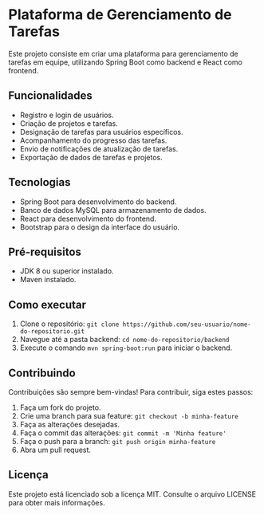 # Plataforma de Gerenciamento de Tarefas

Este projeto consiste em criar uma plataforma para gerenciamento de tarefas em equipe, utilizando Spring Boot como backend e React como frontend.

## Funcionalidades

- Registro e login de usuários.
- Criação de projetos e tarefas.
- Designação de tarefas para usuários específicos.
- Acompanhamento do progresso das tarefas.
- Envio de notificações de atualização de tarefas.
- Exportação de dados de tarefas e projetos.

## Tecnologias

- Spring Boot para desenvolvimento do backend.
- Banco de dados MySQL para armazenamento de dados.
- React para desenvolvimento do frontend.
- Bootstrap para o design da interface do usuário.

## Pré-requisitos

- JDK 8 ou superior instalado.
- Maven instalado.

## Como executar

1. Clone o repositório: `git clone https://github.com/seu-usuario/nome-do-repositorio.git`
2. Navegue até a pasta backend: `cd nome-do-repositorio/backend`
3. Execute o comando `mvn spring-boot:run` para iniciar o backend.

## Contribuindo

Contribuições são sempre bem-vindas! Para contribuir, siga estes passos:

1. Faça um fork do projeto.
2. Crie uma branch para sua feature: `git checkout -b minha-feature`
3. Faça as alterações desejadas.
4. Faça o commit das alterações: `git commit -m 'Minha feature'`
5. Faça o push para a branch: `git push origin minha-feature`
6. Abra um pull request.

## Licença

Este projeto está licenciado sob a licença MIT. Consulte o arquivo LICENSE para obter mais informações.
